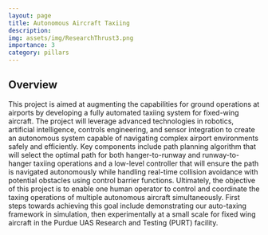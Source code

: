 ```yaml
---
layout: page
title: Autonomous Aircraft Taxiing
description: 
img: assets/img/ResearchThrust3.png
importance: 3
category: pillars
---
```


## Overview

This project is aimed at augmenting the capabilities for ground operations at airports by developing a fully automated taxiing system for fixed-wing aircraft. The project will leverage advanced technologies in robotics, artificial intelligence, controls engineering, and sensor integration to create an autonomous system capable of navigating complex airport environments safely and efficiently. Key components include path planning algorithm that will select the optimal path for both hanger-to-runway and runway-to-hanger taxiing operations and a low-level controller that will ensure the path is navigated autonomously while handling real-time collision avoidance with potential obstacles using control barrier functions. Ultimately, the objective of this project is to enable one human operator to control and coordinate the taxing operations of multiple autonomous aircraft simultaneously. First steps towards achieving this goal include demonstrating our auto-taxing framework in simulation, then experimentally at a small scale for fixed wing aircraft in the Purdue UAS Research and Testing (PURT) facility.
